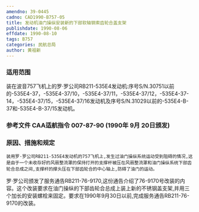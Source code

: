 ```yaml
---
amendno: 39-0445
cadno: CAD1990-B757-05
title: 发动机油门操纵安装新的下部软轴钢索齿轮合盖支架
publishdate: 1990-08-06
effdate: 1990-08-10
tags: B757
categories: 民航总局
author: 黄祖新
---
```


### 适用范围 
装在波音757飞机上的罗·罗公司RB211-535E4发动机:序号S/N.30751以前的-535E4-37，-535E4-37/10，-535E4-37/11，-535E4-37/12，-535E4-37-14，-535E4-37/15，-535E4-37/16发动机及序号S/N.31029以前的-535E4-B-37和-535E4-B-37/15发动机。

### 参考文件    CAA适航指令 007-87-90 (1990年 9月 20日颁发) 

### 原因、措施和规定 
    装用罗·罗公司RB211-535E4发动机的757飞机上,发生过油门操纵系统运动受到阻碍的情况,这是由于一个未收存好的风扇整流罩的保持打开的支撑杆被压在风扇整流罩和油门操纵系统下部齿轮合总成之间,支撑杆的撑头压在下部齿轮合的中心轴上,防碍了油门的运动。 
罗·罗公司颁发了服务通告RB211-76-9170,这份通告介绍了76-9170号改装的内容。这个改装要求在油门操纵的下部齿轮合总成上装上新的不锈钢盖支架,并用三个加长的安装螺栓来固定。要求在1990年9月30日以前,完成服务通告RB211-76-9170的改装。
